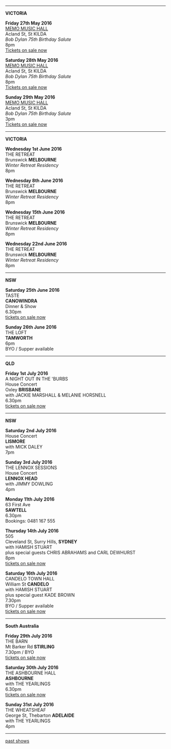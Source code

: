 * * * * *      

**VICTORIA**     

**Friday 27th May 2016**    
[MEMO MUSIC HALL][247]    
Acland St, St KILDA  
*Bob Dylan 75th Birthday Salute*    
8pm  
[Tickets on sale now][247.1]

**Saturday 28th May 2016**    
[MEMO MUSIC HALL][247]  
Acland St, St KILDA    
*Bob Dylan 75th Birthday Salute*    
8pm  
[Tickets on sale now][247.2]

**Sunday 29th May 2016**    
[MEMO MUSIC HALL][247]    
Acland St, St KILDA    
*Bob Dylan 75th Birthday Salute*    
3pm  
[Tickets on sale now][247.3]  

* * * * *      

**VICTORIA**     

**Wednesday 1st June 2016**    
THE RETREAT                       
Brunswick **MELBOURNE**   
*Winter Retreat Residency*     
8pm                  
          
**Wednesday 8th June 2016**    
THE RETREAT                       
Brunswick **MELBOURNE**   
*Winter Retreat Residency*     
8pm       

**Wednesday 15th June 2016**    
THE RETREAT                       
Brunswick **MELBOURNE**   
*Winter Retreat Residency*     
8pm       

**Wednesday 22nd June 2016**  
THE RETREAT                     
Brunswick **MELBOURNE**   
*Winter Retreat Residency*     
8pm        

* * * * *        

**NSW**   

**Saturday 25th June 2016**    
TASTE                        
**CANOWINDRA**   
Dinner & Show    
6.30pm    
[tickets on sale now](http://www.tastecanowindra.com.au/lucie-thorne3coursemeal-show.html)    

**Sunday 26th June 2016**    
THE LOFT                        
**TAMWORTH**      
6pm      
BYO / Supper available  

* * * * *        

**QLD**   

**Friday 1st July 2016**    
A NIGHT OUT IN THE 'BURBS                          
House Concert                  
Oxley **BRISBANE**                 
with JACKIE MARSHALL & MELANIE HORSNELL      
6.30pm        
[tickets on sale now](https://www.stickytickets.com.au/38200)   

* * * * *      

**NSW**     

**Saturday 2nd July 2016**  
House Concert  
**LISMORE**    
with MICK DALEY   
7pm  
  
**Sunday 3rd July 2016**    
THE LENNOX SESSIONS                       
House Concert   
**LENNOX HEAD**          
with JIMMY DOWLING    
4pm   

**Monday 11th July 2016**    
63 First Ave    
**SAWTELL**   
6.30pm    
Bookings: 0481 167 555  

**Thursday 14th July 2016**    
505                   
Cleveland St, Surry Hills, **SYDNEY**               
with HAMISH STUART  
plus special guests CHRIS ABRAHAMS and CARL DEWHURST         
8pm    
[tickets on sale now](http://venue505.com/gigs/lucie-thorne-and-hamish-stuart-guests-chris-abrahams-and-carl-dewhurst-1463456075.html)  

**Saturday 16th July 2016**  
CANDELO TOWN HALL                     
William St **CANDELO**                 
with HAMISH STUART         
plus special guest KADE BROWN    
7.30pm    
BYO / Supper available   
[tickets on sale now](https://trybooking.com/LOBO)    

* * * * *      

**South Australia**     

**Friday 29th July 2016**    
THE BARN                           
Mt Barker Rd **STIRLING**    
7.30pm / BYO    
[tickets on sale now](https://trybooking.com/LOCV)  
           
**Saturday 30th July 2016**  
THE ASHBOURNE HALL                       
**ASHBOURNE**               
with THE YEARLINGS     
6.30pm  
[tickets on sale now](https://trybooking.com/LODE)  

**Sunday 31st July 2016**    
THE WHEATSHEAF                       
George St, Thebarton **ADELAIDE**                 
with THE YEARLINGS       
4pm    

* * * * *        

[past shows][archive]

[archive]: ?p=shows/archive/

[50]: http://northcotesocialclub.com/
[3.2]: http://www.thebasement.com.au/
[81]: http://www.pietabrown.com
[88]: http://www.facebook.com/pages/Beetle-Bar/125772420775772
[89]: http://www.royalexchangenewcastle.com.au/
[90]: http://www.camelotlounge.com/
[90.1]: http://www.trybooking.com/RWU
[91]: http://www.clarendonguesthouse.com.au/
[93]: http://www.caravanmusic.com.au
[94]: http://wheatsheafhotel.com.au/gigs
[95]: http://www.bellaunion.com.au
[96]: http://www.jojosmithsoul.com/
[96.1]: http://www.myspace.com/sweetjeanmusic
[96.2]: http://www.jimmydowling.com/
[96.3]: http://www.ilonaharker.com
[96.4]: http://www.mardilumsden.com
[96.5]: http://www.theyearlings.net
[96.6]: http://www.theelliscollective.com
[96.7]: http://www.triplejunearthed.com/birdsandbelles
[96.8]: http://www.myspace.com/denhanrahan
[97]: http://www.hamishstuart.net/fr_home.cfm
[98]: http://venue505.com/
[99]: http://www.corinbank.com/
[99.1]: http://www.portfairyfolkfestival.com/
[100]: http://www.tamarvalleyfolkfestival.com/Home.html
[101]: http://www.bigtix.com.au/ProductDetails.aspx?productID=2083
[104]: http://www.carnivalofsuburbia.com
[105]: http://www.bellaunion.com.au/ticketing/show_535/
[106]: http://www.caravanmusic.com.au/gigs/pieta-brown/
[107]: http://www.trybooking.com/BCUB
[108]: http://www.moshtix.com.au/event.aspx?id=54131&ref=pietabrownpolishclub
[109]: http://www.starcourttheatre.com.au/shows
[110]: http://www.lonewolfpromotions.com/
[111]: http://thethornburytheatre.com/
[111.1]: http://thornburytheatre.oztix.com.au/default.aspx?Event=27515
[112]: http://www.mattwalker.com.au/
[112.1]: http://www.pbsfm.org.au/node/19074
[113]: http://thethornburytheatre.com/event/girl-interpreted-2012-feat-lucie-thorne-mojo-juju-georgia-fields-tracy-mcneil/
[114]: http://www.thetoffintown.com/shows/
[114.1]: http://noteslive.oztix.com.au/default.aspx?Event=29546
[114.2]: http://www.noteslive.net.au
[115]: http://www.cas.org.au
[115.1]: http://www.heritagehotel.com.au/
[116]: http://mullummusic.com/
[117]: http://www.candelovillagefestival.org
[118]: http://thethornburytheatre.com/event/lucie-thorne-plus-special-guest-jo-jo-smith-2/
[120]: http://seversondells.com/programs-2/
[122.1]: http://www.stickytickets.com.au/11638/mic_conways_national_junk_band__lucie_thorne_%40_camelot_lounge.aspx
[123]: http://sidewaysthroughsound.blogspot.com.au/2013/06/june-19-2013-steve-gunn-interview-black.html
[124.2]: http://www.davidsmedia.com/Ararat_Live.html
[126]: http://www.bendigowritersfestival.com.au/Home
[126.1]: http://www.bendigowritersfestival.com.au/Whats_On/The_Best_Song_Ever_Written 
[126.2]: http://www.bendigowritersfestival.com.au/Whats_On/Write_on_Song
[127]: http://www.love-over-gold.com 
[128]: http://www.spottedmallard.com/events/suzannah-espie/
[128.1]: http://www.trybooking.com/Booking/BookingEventSummary.aspx?eid=58060
[140]: http://www.moshtix.com.au/event.aspx?id=67412&caller=CAL&noadd=true&skin=291
[141]: http://www.thestreet.org.au/  
[141.1]: https://www.patronbase.com/_ST/Productions/LOOG/Performances
[142]: http://www.trybooking.com/DINO  
[143]: http://thethornburytheatre.com/event/love-over-gold-pieta-brown-lucie-thorne-fall-to-rise-album-launch/
[144]: http://www.mullummusicfestival.com/local_tickets.asp?i=5&a=view
[145]: http://www.mullummusicfestival.com 
[146]: http://www.vaudevillemews.com/
[147]: http://www.legionarts.org
[148]: http://www.route20outhouse.com/
[149]: http://www.oldtownschool.org/concerts/
[150]: http://www.englert.org  
[151]: http://www.belfryevents.com/  
[152]: http://www.roguetheatre.com
[153]: http://www.ofam.org/
[154]: http://www.treehousebainbridge.com/
[155]: http://www.thetripledoor.net/
[156]: http://gregbrownmusic.org/  
[157]: http://masonjennings.com/
[158]: http://www.knuckleheadshonkytonk.com    
[159]: http://iowapublicradio.org/post/pieta-brown-and-lucie-thorne-live-folk-tree-join-us  
[160]: http://www.publicbroadcasting.net/ipr/events.eventsmain?action=showEvent&eventID=1428595
[161]: http://www.artsmallacoota.org/page2.htm
[162]: http://www.freshoncharles.com.au/event/lucie-thorne-live-at-fresh  
[163]: http://www.cygnetfolkfestival.org/
[164]: http://www.trybooking.com/EAAF
[165]: http://www.lot19art.com/  
[167]: http://www.nannupmusicfestival.org/  
[168]: http://www.brunswickmusicfestival.com.au/program-love-over-gold.htm    
[169]: http://www.bmff.org.au    
[241]: http://www.trybooking.com/KQMK
[242]: http://www.trybooking.com/KQYX    
[243]: http://www.smithsalternative.com/events/lucie-thorne-suzannah-espie-10602
[244]: https://www.trybooking.com/192284
[245]: http://suttonshouseofmusic.com.au/  
[246]: https://trybooking.com/LCGN    
[247]: http://www.memomusichall.com.au/  
[247.1]: http://www.memomusichall.com.au/memo-gig/bob-dylan-75th-birthday-celebration/  
[247.2]: http://www.memomusichall.com.au/memo-gig/bob-dylan-75th-birthday-celebration-2/  
[247.3]: http://www.memomusichall.com.au/memo-gig/bob-dylan-75th-birthday-celebration-3/